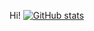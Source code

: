 Hi!
[![GitHub stats](https://github-readme-stats.vercel.app/api?username=unknowngfonovich)](https://github.com/unknowngfonovich/github-readme-stats)
